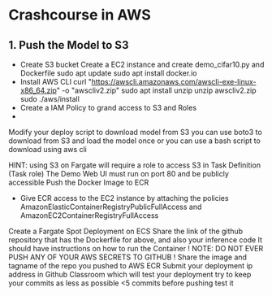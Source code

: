 # Crashcourse in AWS
## 1. Push the Model to S3
- Create S3 bucket
Create a EC2 instance and create demo_cifar10.py and Dockerfile
sudo apt update
sudo apt  install docker.io
- Install AWS CLI
curl "https://awscli.amazonaws.com/awscli-exe-linux-x86_64.zip" -o "awscliv2.zip"
sudo apt install unzip
unzip awscliv2.zip
sudo ./aws/install
- Create a IAM Policy to grand access to S3 and Roles
- 


Modify your deploy script to download model from S3
you can use boto3 to download from S3 and load the model once
or you can use a bash script to download using aws cli

HINT: using S3 on Fargate will require a role to access S3 in Task Definition (Task role)
The Demo Web UI must run on port 80 and be publicly accessible
Push the Docker Image to ECR
- Give ECR access to the EC2 instance by attaching the policies AmazonElasticContainerRegistryPublicFullAccess and AmazonEC2ContainerRegistryFullAccess


Create a Fargate Spot Deployment on ECS
Share the link of the github repository that has the Dockerfile for above, and also your inference code
It should have instructions on how to run the Container ! 
NOTE: DO NOT EVER PUSH ANY OF YOUR AWS SECRETS TO GITHUB !
Share the image and tagname of the repo you pushed to AWS ECR
Submit your deployment ip address in Github Classroom which will test your deployment
try to keep your commits as less as possible <5 commits
before pushing test it